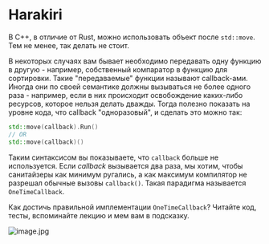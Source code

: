 # Harakiri

В C++, в отличие от Rust, можно использовать объект после `std::move`. Тем не менее, так делать не стоит.

В некоторых случаях вам бывает необходимо передавать одну функцию в другую - например, собственный компаратор в функцию для сортировки. Такие "передаваемые" функции называют callback-ами. Иногда они по своей семантике должны вызываться не более одного раза - например, если в них происходит освобождение каких-либо ресурсов, которое нельзя делать дважды. Тогда полезно показать на уровне кода, что callback "одноразовый", и сделать это можно так:

```cpp
std::move(callback).Run()
// OR
std::move(callback)()
```

Таким синтаксисом вы показываете, что `callback` больше не используется. Если _callback_ вызывается два раза, мы хотим, чтобы
санитайзеры как минимум ругались, а как максимум компилятор не разрешал обычные вызовы `callback()`. Такая парадигма называется `OneTimeCallback`.

Как достичь правильной имплементации `OneTimeCallback`? Читайте код, тесты, вспоминайте лекцию и мем вам в подсказку.

![image.jpg](https://s.keepmeme.com/files/en_posts/20201223/delete-this-mark-zuckerberg-holding-gun-meme.jpg)
